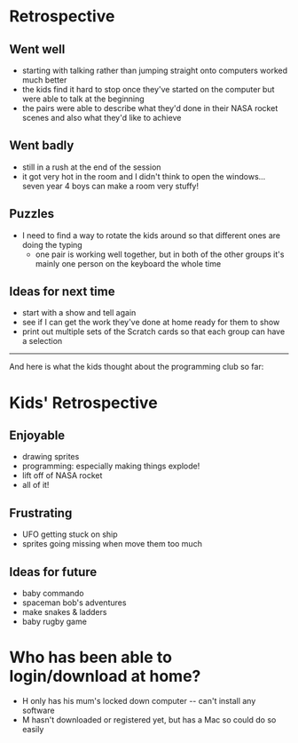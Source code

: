 # Retrospective

## Went well
* starting with talking rather than jumping straight onto computers worked much better
* the kids find it hard to stop once they've started on the computer but were able to talk at the beginning
* the pairs were able to describe what they'd done in their NASA rocket scenes and also what they'd like to achieve

## Went badly
* still in a rush at the end of the session
* it got very hot in the room and I didn't think to open the windows... seven year 4 boys can make a room very stuffy!

## Puzzles
* I need to find a way to rotate the kids around so that different ones are doing the typing
  * one pair is working well together, but in both of the other groups it's mainly one person on the keyboard the whole time

## Ideas for next time
* start with a show and tell again
* see if I can get the work they've done at home ready for them to show
* print out multiple sets of the Scratch cards so that each group can have a selection


----

And here is what the kids thought about the programming club so far:

# Kids' Retrospective

## Enjoyable
* drawing sprites
* programming: especially making things explode!
* lift off of NASA rocket
* all of it!

## Frustrating
* UFO getting stuck on ship
* sprites going missing when move them too much

## Ideas for future
* baby commando
* spaceman bob's adventures
* make snakes & ladders
* baby rugby game

# Who has been able to login/download at home?
* H only has his mum's locked down computer -- can't install any software
* M hasn't downloaded or registered yet, but has a Mac so could do so easily
